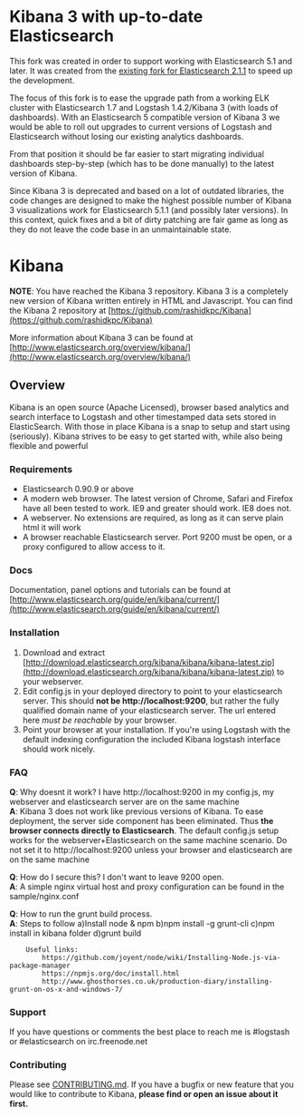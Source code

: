 # Kibana 3 with up-to-date Elasticsearch

This fork was created in order to support working with Elasticsearch 5.1 and later.
It was created from the [existing fork for Elasticsearch 2.1.1](https://github.com/gigya/kibana) to speed up the development.

The focus of this fork is to ease the upgrade path from a working ELK cluster with Elasticsearch 1.7 and Logstash 1.4.2/Kibana 3 (with loads of dashboards).
With an Elasticsearch 5 compatible version of Kibana 3 we would be able to roll out upgrades to current versions of Logstash and Elasticsearch
without losing our existing analytics dashboards. 

From that position it should be far easier to start migrating individual dashboards step-by-step (which has to be done manually) to the latest version of Kibana.

Since Kibana 3 is deprecated and based on a lot of outdated libraries, the code changes are designed to make the highest possible number
 of Kibana 3 visualizations work for Elasticsearch 5.1.1 (and possibly later versions). In this context, quick fixes and a bit of dirty patching are 
 fair game as long as they do not leave the code base in an unmaintainable state.


# Kibana

__NOTE__: You have reached the Kibana 3 repository.
Kibana 3 is a completely new version of Kibana written entirely in HTML and Javascript. You can find
the Kibana 2 repository at [https://github.com/rashidkpc/Kibana](https://github.com/rashidkpc/Kibana)

More information about Kibana 3 can be found at [http://www.elasticsearch.org/overview/kibana/](http://www.elasticsearch.org/overview/kibana/)

## Overview

Kibana is an open source (Apache Licensed), browser based analytics and search interface to Logstash
and other timestamped data sets stored in ElasticSearch. With those in place Kibana is a snap to
setup and start using (seriously). Kibana strives to be easy to get started with, while also being
flexible and powerful

### Requirements
* Elasticsearch 0.90.9 or above
* A modern web browser. The latest version of Chrome, Safari and Firefox have all been tested to
work. IE9 and greater should work. IE8 does not.
* A webserver. No extensions are required, as long as it can serve plain html it will work
* A browser reachable Elasticsearch server. Port 9200 must be open, or a proxy configured to allow
access to it.

### Docs

Documentation, panel options and tutorials can be found at
[http://www.elasticsearch.org/guide/en/kibana/current/](http://www.elasticsearch.org/guide/en/kibana/current/)

### Installation

1. Download and extract [http://download.elasticsearch.org/kibana/kibana/kibana-latest.zip](http://download.elasticsearch.org/kibana/kibana/kibana-latest.zip) to your webserver.
2. Edit config.js in your deployed directory to point to your elasticsearch server. This should __not be
http://localhost:9200__, but rather the fully qualified domain name of your elasticsearch server.
The url entered here _must be reachable_ by your browser.
3. Point your browser at your installation. If you're using Logstash with the default indexing
configuration the included Kibana logstash interface should work nicely.

### FAQ
__Q__: Why doesnt it work? I have http://localhost:9200 in my config.js, my webserver and elasticsearch
server are on the same machine  
__A__: Kibana 3 does not work like previous versions of Kibana. To ease deployment, the server side
component has been eliminated. Thus __the browser connects directly to Elasticsearch__. The default
config.js setup works for the webserver+Elasticsearch on the same machine scenario. Do not set it
to http://localhost:9200 unless your browser and elasticsearch are on the same machine

__Q__: How do I secure this? I don't want to leave 9200 open.  
__A__: A simple nginx virtual host and proxy configuration can be found in the sample/nginx.conf

__Q__: How to run the grunt build process.  
__A__: Steps to follow
        a)Install node & npm
        b)npm install -g grunt-cli
        c)npm install in kibana folder
        d)grunt build

        Useful links:
        	https://github.com/joyent/node/wiki/Installing-Node.js-via-package-manager
        	https://npmjs.org/doc/install.html
        	http://www.ghosthorses.co.uk/production-diary/installing-grunt-on-os-x-and-windows-7/

### Support

If you have questions or comments the best place to reach me is #logstash or #elasticsearch on irc.freenode.net

### Contributing

Please see [CONTRIBUTING.md](https://github.com/elasticsearch/kibana/blob/master/CONTRIBUTING.md).
If you have a bugfix or new feature that you would like to contribute to Kibana, **please find or open an issue
about it first.**
